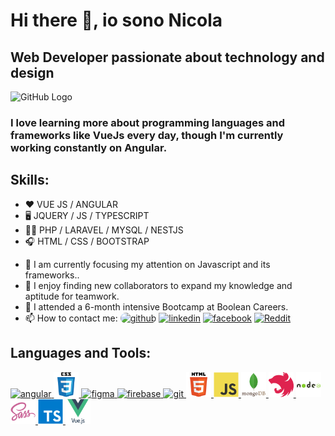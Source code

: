 
# Hi there 👋, io sono Nicola
## Web Developer passionate about technology and design

![GitHub Logo](https://usersnap.com/blog/wp-content/uploads/2015/03/Get-started-in-web-development-today-1.jpg)

### I love learning more about programming languages and frameworks like VueJs every day, though I'm currently working constantly on Angular.

## Skills:

* ❤️ VUE JS / ANGULAR
* 🖥️ JQUERY / JS  / TYPESCRIPT
* 👨‍💻 PHP / LARAVEL / MYSQL / NESTJS
* 🎧 HTML / CSS / BOOTSTRAP

- 🌱 I am currently focusing my attention on Javascript and its frameworks.. 
- 👯 I enjoy finding new collaborators to expand my knowledge and aptitude for teamwork. 
- 💬 I attended a 6-month intensive Bootcamp at Boolean Careers. 
- 📫 How to contact me:  [<img src='https://cdn.jsdelivr.net/npm/simple-icons@3.0.1/icons/github.svg' alt='github' height='20' style="background: white !important; border-radius: 10px !important;">](https://github.com/rezz89)                              [<img src='https://cdn.jsdelivr.net/npm/simple-icons@3.0.1/icons/linkedin.svg' alt='linkedin' height='20'>](https://www.linkedin.com/in/nicola-rizzi-aa6a87127/)  [<img src='https://cdn.jsdelivr.net/npm/simple-icons@3.0.1/icons/facebook.svg' alt='facebook' height='20' style="background-color: white;" border-radius='10px'>](https://www.facebook.com/profile.php?id=100008652061263)  [<img src='https://cdn.jsdelivr.net/npm/simple-icons@3.0.1/icons/reddit.svg' alt='Reddit' height='20' background='white' border-radius='10px'>](https://www.reddit.com/user/Dev_Reez89)  


## Languages and Tools: 

<p align="left"> <a href="https://angular.io" target="_blank" rel="noreferrer"> <img src="https://angular.io/assets/images/logos/angular/angular.svg" alt="angular" width="40" height="40"/> </a> <a href="https://www.w3schools.com/css/" target="_blank" rel="noreferrer"> <img src="https://raw.githubusercontent.com/devicons/devicon/master/icons/css3/css3-original-wordmark.svg" alt="css3" width="40" height="40"/> </a> <a href="https://www.figma.com/" target="_blank" rel="noreferrer"> <img src="https://www.vectorlogo.zone/logos/figma/figma-icon.svg" alt="figma" width="40" height="40"/> </a> <a href="https://firebase.google.com/" target="_blank" rel="noreferrer"> <img src="https://www.vectorlogo.zone/logos/firebase/firebase-icon.svg" alt="firebase" width="40" height="40"/> </a> <a href="https://git-scm.com/" target="_blank" rel="noreferrer"> <img src="https://www.vectorlogo.zone/logos/git-scm/git-scm-icon.svg" alt="git" width="40" height="40"/> </a> <a href="https://www.w3.org/html/" target="_blank" rel="noreferrer"> <img src="https://raw.githubusercontent.com/devicons/devicon/master/icons/html5/html5-original-wordmark.svg" alt="html5" width="40" height="40"/> </a> <a href="https://developer.mozilla.org/en-US/docs/Web/JavaScript" target="_blank" rel="noreferrer"> <img src="https://raw.githubusercontent.com/devicons/devicon/master/icons/javascript/javascript-original.svg" alt="javascript" width="40" height="40"/> </a> <a href="https://www.mongodb.com/" target="_blank" rel="noreferrer"> <img src="https://raw.githubusercontent.com/devicons/devicon/master/icons/mongodb/mongodb-original-wordmark.svg" alt="mongodb" width="40" height="40"/> </a> <a href="https://nestjs.com/" target="_blank" rel="noreferrer"> <img src="https://raw.githubusercontent.com/devicons/devicon/master/icons/nestjs/nestjs-plain.svg" alt="nestjs" width="40" height="40"/> </a> <a href="https://nodejs.org" target="_blank" rel="noreferrer"> <img src="https://raw.githubusercontent.com/devicons/devicon/master/icons/nodejs/nodejs-original-wordmark.svg" alt="nodejs" width="40" height="40"/> </a> <a href="https://sass-lang.com" target="_blank" rel="noreferrer"> <img src="https://raw.githubusercontent.com/devicons/devicon/master/icons/sass/sass-original.svg" alt="sass" width="40" height="40"/> </a> <a href="https://www.typescriptlang.org/" target="_blank" rel="noreferrer"> <img src="https://raw.githubusercontent.com/devicons/devicon/master/icons/typescript/typescript-original.svg" alt="typescript" width="40" height="40"/> </a> <a href="https://vuejs.org/" target="_blank" rel="noreferrer"> <img src="https://raw.githubusercontent.com/devicons/devicon/master/icons/vuejs/vuejs-original-wordmark.svg" alt="vuejs" width="40" height="40"/> </a> </p>
 


